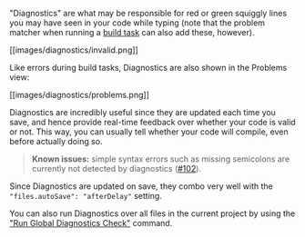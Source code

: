 "Diagnostics" are what may be responsible for red or green squiggly lines you may have seen in your code while typing (note that the problem matcher when running a [build task](/vshaxe/vshaxe/wiki/Build-Tasks) can also add these, however).

[[images/diagnostics/invalid.png]]

Like errors during build tasks, Diagnostics are also shown in the Problems view:

[[images/diagnostics/problems.png]]

Diagnostics are incredibly useful since they are updated each time you save, and hence provide real-time feedback over whether your code is valid or not. This way, you can usually tell whether your code will compile, even before actually doing so.

>**Known issues:** simple syntax errors such as missing semicolons are currently not detected by diagnostics ([#102](https://github.com/vshaxe/vshaxe/issues/102)).

Since Diagnostics are updated on save, they combo very well with the `"files.autoSave": "afterDelay"` setting.

You can also run Diagnostics over all files in the current project by using the ["Run Global Diagnostics Check"](/vshaxe/vshaxe/wiki/Commands#haxe-run-global-diagnostics-check) command.